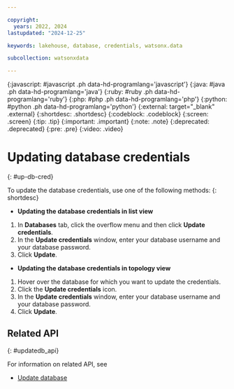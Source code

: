 ```yaml
---

copyright:
  years: 2022, 2024
lastupdated: "2024-12-25"

keywords: lakehouse, database, credentials, watsonx.data

subcollection: watsonxdata

---
```


{:javascript: #javascript .ph data-hd-programlang='javascript'}
{:java: #java .ph data-hd-programlang='java'}
{:ruby: #ruby .ph data-hd-programlang='ruby'}
{:php: #php .ph data-hd-programlang='php'}
{:python: #python .ph data-hd-programlang='python'}
{:external: target="_blank" .external}
{:shortdesc: .shortdesc}
{:codeblock: .codeblock}
{:screen: .screen}
{:tip: .tip}
{:important: .important}
{:note: .note}
{:deprecated: .deprecated}
{:pre: .pre}
{:video: .video}

# Updating database credentials
{: #up-db-cred}

To update the database credentials, use one of the following methods:
{: shortdesc}

- **Updating the database credentials in list view**

1. In **Databases** tab, click the overflow menu and then click **Update credentials**.
2. In the **Update credentials** window, enter your database username and your database password.
3. Click **Update**.

- **Updating the database credentials in topology view**

1. Hover over the database for which you want to update the credentials.
2. Click the **Update credentials** icon.
3. In the **Update credentials** window, enter your database username and your database password.
4. Click **Update**.

## Related API
{: #updatedb_api}

For information on related API, see
* [Update database](https://cloud.ibm.com/apidocs/watsonxdata#update-database)

